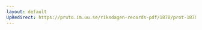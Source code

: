 ```yaml
---
layout: default
UpRedirect: https://pruto.im.uu.se/riksdagen-records-pdf/1870/prot-1870--fk--321/prot-1870--fk--321_035.pdf
---
```


